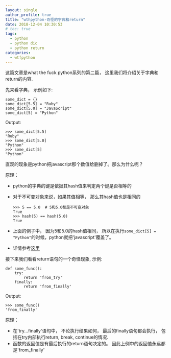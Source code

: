 ```yaml
---
layout: single
author_profile: true
title: "wthpython-奇怪的字典和return"
date: 2018-12-04 10:30:53
# toc: true
tags:
  - python
  - python dic
  - python return
categories:
  - wtfpython
---
```


这篇文章是what the fuck python系列的第二篇， 这里我们将介绍关于字典和return的内容.

先来看字典， 示例如下:

```
some_dict = {}
some_dict[5.5] = "Ruby"
some_dict[5.0] = "JavaScript"
some_dict[5] = "Python"
```
Output:
```
>>> some_dict[5.5]
"Ruby"
>>> some_dict[5.0]
"Python"
>>> some_dict[5]
"Python"
```

直观的现象是python把javascript那个数值给删掉了。那么为什么呢？

原理：  
* python的字典的键是依据其hash值来判定两个键是否相等的
* 对于不可变对象来说，如果其值相等， 那么其hash值也是相同的
  ```
  >>> 5 == 5.0  # 5和5.0都是不可变对象
  True
  >>> hash(5) == hash(5.0)
  True
  ```

* 上面的例子中， 因为5和5.0的hash值相同， 所以在执行```some_dict[5] = "Python"```的时候，python就把'javascript'覆盖了。
* 详情参考[这里](https://stackoverflow.com/a/32211042/4354153)


接下来我们看看return语句的一个奇怪现象, 示例:

```
def some_func():
    try:
        return 'from_try'
    finally:
        return 'from_finally'
```
Output:
```
>>> some_func()
'from_finally'
```

原理：  
* 在'try...finally'语句中， 不论执行结果如何， 最后的finally语句都会执行， 包括在try内部执行return, break, continue的情况.
* 函数的返回值是有最后执行的return语句决定的。 因此上例中的返回值永远都是'from_finally'